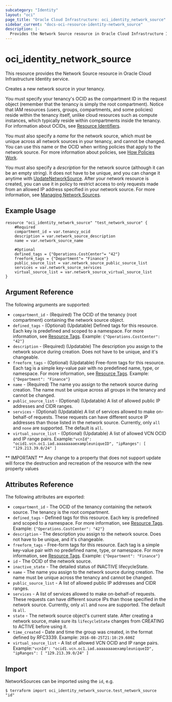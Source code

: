 ```yaml
---
subcategory: "Identity"
layout: "oci"
page_title: "Oracle Cloud Infrastructure: oci_identity_network_source"
sidebar_current: "docs-oci-resource-identity-network_source"
description: |-
  Provides the Network Source resource in Oracle Cloud Infrastructure Identity service
---
```


# oci_identity_network_source
This resource provides the Network Source resource in Oracle Cloud Infrastructure Identity service.

Creates a new network source in your tenancy.

You must specify your tenancy's OCID as the compartment ID in the request object (remember that the tenancy
is simply the root compartment). Notice that IAM resources (users, groups, compartments, and some policies)
reside within the tenancy itself, unlike cloud resources such as compute instances, which typically
reside within compartments inside the tenancy. For information about OCIDs, see
[Resource Identifiers](https://docs.cloud.oracle.com/iaas/Content/General/Concepts/identifiers.htm).

You must also specify a *name* for the network source, which must be unique across all network sources in your
tenancy, and cannot be changed.
You can use this name or the OCID when writing policies that apply to the network source. For more information
about policies, see [How Policies Work](https://docs.cloud.oracle.com/iaas/Content/Identity/Concepts/policies.htm).

You must also specify a *description* for the network source (although it can be an empty string). It does not
have to be unique, and you can change it anytime with [UpdateNetworkSource](https://docs.cloud.oracle.com/iaas/api/#/en/identity/20160918/NetworkSource/UpdateNetworkSource).
After your network resource is created, you can use it in policy to restrict access to only requests made from an allowed
IP address specified in your network source. For more information, see [Managing Network Sources](https://docs.cloud.oracle.com/iaas/Content/Identity/Tasks/managingnetworksources.htm).


## Example Usage

```hcl
resource "oci_identity_network_source" "test_network_source" {
	#Required
	compartment_id = var.tenancy_ocid
	description = var.network_source_description
	name = var.network_source_name

	#Optional
	defined_tags = {"Operations.CostCenter"= "42"}
	freeform_tags = {"Department"= "Finance"}
	public_source_list = var.network_source_public_source_list
	services = var.network_source_services
	virtual_source_list = var.network_source_virtual_source_list
}
```

## Argument Reference

The following arguments are supported:

* `compartment_id` - (Required) The OCID of the tenancy (root compartment) containing the network source object.
* `defined_tags` - (Optional) (Updatable) Defined tags for this resource. Each key is predefined and scoped to a namespace. For more information, see [Resource Tags](https://docs.cloud.oracle.com/iaas/Content/General/Concepts/resourcetags.htm). Example: `{"Operations.CostCenter": "42"}` 
* `description` - (Required) (Updatable) The description you assign to the network source during creation. Does not have to be unique, and it's changeable.
* `freeform_tags` - (Optional) (Updatable) Free-form tags for this resource. Each tag is a simple key-value pair with no predefined name, type, or namespace. For more information, see [Resource Tags](https://docs.cloud.oracle.com/iaas/Content/General/Concepts/resourcetags.htm). Example: `{"Department": "Finance"}` 
* `name` - (Required) The name you assign to the network source during creation. The name must be unique across all groups in the tenancy and cannot be changed. 
* `public_source_list` - (Optional) (Updatable) A list of allowed public IP addresses and CIDR ranges. 
* `services` - (Optional) (Updatable) A list of services allowed to make on-behalf-of requests. These requests can have different source IP addresses than those listed in the network source. Currently, only `all` and `none` are supported. The default is `all`. 
* `virtual_source_list` - (Optional) (Updatable) A list of allowed VCN OCID and IP range pairs. Example:`"vcnId": "ocid1.vcn.oc1.iad.aaaaaaaaexampleuniqueID", "ipRanges": [ "129.213.39.0/24" ]` 


** IMPORTANT **
Any change to a property that does not support update will force the destruction and recreation of the resource with the new property values

## Attributes Reference

The following attributes are exported:

* `compartment_id` - The OCID of the tenancy containing the network source. The tenancy is the root compartment.
* `defined_tags` - Defined tags for this resource. Each key is predefined and scoped to a namespace. For more information, see [Resource Tags](https://docs.cloud.oracle.com/iaas/Content/General/Concepts/resourcetags.htm). Example: `{"Operations.CostCenter": "42"}` 
* `description` - The description you assign to the network source. Does not have to be unique, and it's changeable.
* `freeform_tags` - Free-form tags for this resource. Each tag is a simple key-value pair with no predefined name, type, or namespace. For more information, see [Resource Tags](https://docs.cloud.oracle.com/iaas/Content/General/Concepts/resourcetags.htm). Example: `{"Department": "Finance"}` 
* `id` - The OCID of the network source.
* `inactive_state` - The detailed status of INACTIVE lifecycleState.
* `name` - The name you assign to the network source during creation. The name must be unique across the tenancy and cannot be changed. 
* `public_source_list` - A list of allowed public IP addresses and CIDR ranges. 
* `services` - A list of services allowed to make on-behalf-of requests. These requests can have different source IPs than those specified in the network source. Currently, only `all` and `none` are supported. The default is `all`. 
* `state` - The network source object's current state. After creating a network source, make sure its `lifecycleState` changes from CREATING to ACTIVE before using it. 
* `time_created` - Date and time the group was created, in the format defined by RFC3339.  Example: `2016-08-25T21:10:29.600Z` 
* `virtual_source_list` - A list of allowed VCN OCID and IP range pairs. Example:`"vcnId": "ocid1.vcn.oc1.iad.aaaaaaaaexampleuniqueID", "ipRanges": [ "129.213.39.0/24" ]` 

## Import

NetworkSources can be imported using the `id`, e.g.

```
$ terraform import oci_identity_network_source.test_network_source "id"
```

